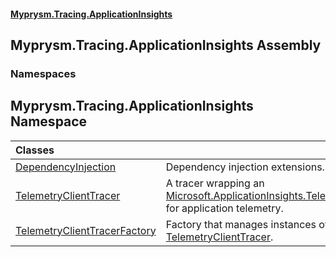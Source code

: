 #### [Myprysm.Tracing.ApplicationInsights](index.md 'index')

## Myprysm.Tracing.ApplicationInsights Assembly
### Namespaces

<a name='Myprysm.Tracing.ApplicationInsights'></a>

## Myprysm.Tracing.ApplicationInsights Namespace

| Classes | |
| :--- | :--- |
| [DependencyInjection](Myprysm.Tracing.ApplicationInsights.DependencyInjection.md 'Myprysm.Tracing.ApplicationInsights.DependencyInjection') | Dependency injection extensions. |
| [TelemetryClientTracer](Myprysm.Tracing.ApplicationInsights.TelemetryClientTracer.md 'Myprysm.Tracing.ApplicationInsights.TelemetryClientTracer') | A tracer wrapping an [Microsoft.ApplicationInsights.TelemetryClient](https://docs.microsoft.com/en-us/dotnet/api/Microsoft.ApplicationInsights.TelemetryClient 'Microsoft.ApplicationInsights.TelemetryClient') for application telemetry. |
| [TelemetryClientTracerFactory](Myprysm.Tracing.ApplicationInsights.TelemetryClientTracerFactory.md 'Myprysm.Tracing.ApplicationInsights.TelemetryClientTracerFactory') | Factory that manages instances of [TelemetryClientTracer](Myprysm.Tracing.ApplicationInsights.TelemetryClientTracer.md 'Myprysm.Tracing.ApplicationInsights.TelemetryClientTracer'). |
